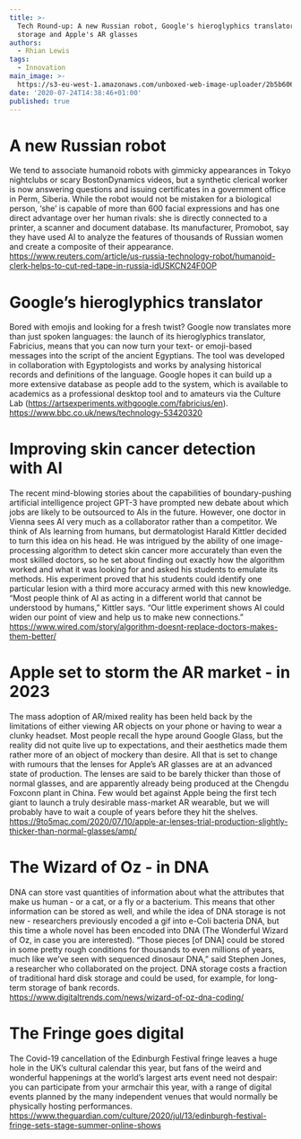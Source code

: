 ```yaml
---
title: >-
  Tech Round-up: A new Russian robot, Google's hieroglyphics translator, DNA
  storage and Apple's AR glasses
authors:
  - Rhian Lewis
tags:
  - Innovation
main_image: >-
  https://s3-eu-west-1.amazonaws.com/unboxed-web-image-uploader/2b5b606e978d6d98bc671e96f50e121f.png
date: '2020-07-24T14:38:46+01:00'
published: true
---
```

# A new Russian robot

We tend to associate humanoid robots with gimmicky appearances in Tokyo nightclubs or scary BostonDynamics videos, but a synthetic clerical worker is now answering questions and issuing certificates in a government office in Perm, Siberia. While the robot would not be mistaken for a biological person, ‘she’ is capable of more than 600 facial expressions and has one direct advantage over her human rivals: she is directly connected to a printer, a scanner and document database. Its manufacturer, Promobot, say they have used AI to analyze the features of thousands of Russian women and create a composite of their appearance. \
<https://www.reuters.com/article/us-russia-technology-robot/humanoid-clerk-helps-to-cut-red-tape-in-russia-idUSKCN24F0OP>

# Google’s hieroglyphics translator

Bored with emojis and looking for a fresh twist? Google now translates more than just spoken languages: the launch of its hieroglyphics translator, Fabricius, means that you can now turn your text- or emoji-based messages into the script of the ancient Egyptians. The tool was developed in collaboration with Egyptologists and works by analysing historical records and definitions of the language. Google hopes it can build up a more extensive database as people add to the system, which is available to academics as a professional desktop tool and to amateurs via the Culture Lab (<https://artsexperiments.withgoogle.com/fabricius/en>).\
<https://www.bbc.co.uk/news/technology-53420320>

# Improving skin cancer detection with AI

The recent mind-blowing stories about the capabilities of boundary-pushing artificial intelligence project GPT-3 have prompted new debate about which jobs are likely to be outsourced to AIs in the future. However, one doctor in Vienna sees AI very much as a collaborator rather than a competitor. We think of AIs learning from humans, but dermatologist Harald Kittler decided to turn this idea on his head. He was intrigued by the ability of one image-processing algorithm to detect skin cancer more accurately than even the most skilled doctors, so he set about finding out exactly how the algorithm worked and what it was looking for and asked his students to emulate its methods. His experiment proved that his students could identify one particular lesion with a third more accuracy armed with this new knowledge. “Most people think of AI as acting in a different world that cannot be understood by humans,” Kittler says. “Our little experiment shows AI could widen our point of view and help us to make new connections.” \
<https://www.wired.com/story/algorithm-doesnt-replace-doctors-makes-them-better/>

# Apple set to storm the AR market - in 2023

The mass adoption of AR/mixed reality has been held back by the limitations of either viewing AR objects on your phone or having to wear a clunky headset. Most people recall the hype around Google Glass, but the reality did not quite live up to expectations, and their aesthetics made them rather more of an object of mockery than desire. All that is set to change with rumours that the lenses for Apple’s AR glasses are at an advanced state of production. The lenses are said to be barely thicker than those of normal glasses, and are apparently already being produced at the Chengdu Foxconn plant in China. Few would bet against Apple being the first tech giant to launch a truly desirable mass-market AR wearable, but we will probably have to wait a couple of years before they hit the shelves.\
<https://9to5mac.com/2020/07/10/apple-ar-lenses-trial-production-slightly-thicker-than-normal-glasses/amp/>

# The Wizard of Oz - in DNA

DNA can store vast quantities of information about what the attributes that make us human - or a cat, or a fly or a bacterium. This means that other information can be stored as well, and while the idea of DNA storage is not new - researchers previously encoded a gif into e-Coli bacteria DNA, but this time a whole novel has been encoded into DNA (The Wonderful Wizard of Oz, in case you are interested). “Those pieces \[of DNA] could be stored in some pretty rough conditions for thousands to even millions of years, much like we’ve seen with sequenced dinosaur DNA,” said Stephen Jones, a researcher who collaborated on the project. DNA storage costs a fraction of traditional hard disk storage and could be used, for example, for long-term storage of bank records. \
<https://www.digitaltrends.com/news/wizard-of-oz-dna-coding/>

# The Fringe goes digital

The Covid-19 cancellation of the Edinburgh Festival fringe leaves a huge hole in the UK’s cultural calendar this year, but fans of the weird and wonderful happenings at the world’s largest arts event need not despair: you can participate from your armchair this year, with a range of digital events planned by the many independent venues that would normally be physically hosting performances.\
<https://www.theguardian.com/culture/2020/jul/13/edinburgh-festival-fringe-sets-stage-summer-online-shows>

